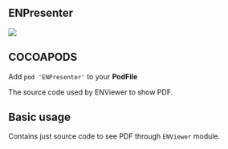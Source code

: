 ## ENPresenter

![](https://badgen.net/badge/stable/1.0.1/blue)

## COCOAPODS

Add `pod 'ENPresenter'` to your **PodFile**

The source code used by ENViewer to show PDF.

## Basic usage

Contains just source code to see PDF through `ENViewer` module.
